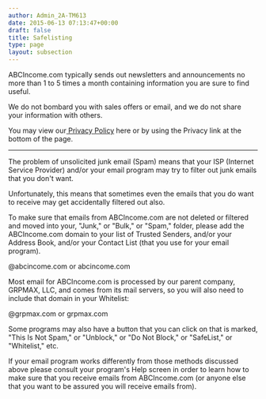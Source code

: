 ```yaml
---
author: Admin_2A-TM613
date: 2015-06-13 07:13:47+00:00
draft: false
title: Safelisting
type: page
layout: subsection
---
```


ABCIncome.com typically sends out newsletters and announcements no more than 1 to 5 times a month containing information you are sure to find useful.

We do not bombard you with sales offers or email, and we do not share your information with others.

You may view our[ Privacy Policy](http://grpmax.com/privacy-policy/) here or by using the Privacy link at the bottom of the page.



* * *



The problem of unsolicited junk email (Spam) means that your ISP (Internet Service Provider) and/or your email program may try to filter out junk emails that you don't want.

Unfortunately, this means that sometimes even the emails that you do want to receive may get accidentally filtered out also.

To make sure that emails from ABCIncome.com are not deleted or filtered and moved into your, "Junk," or "Bulk," or "Spam," folder, please add the ABCIncome.com domain to your list of Trusted Senders, and/or your Address Book, and/or your Contact List (that you use for your email program).

@abcincome.com or abcincome.com

Most email for ABCIncome.com is processed by our parent company, GRPMAX, LLC, and comes from its mail servers, so you will also need to include that domain in your Whitelist:

@grpmax.com or grpmax.com

Some programs may also have a button that you can click on that is marked, "This Is Not Spam," or "Unblock," or "Do Not Block," or "SafeList," or "Whitelist," etc.

If your email program works differently from those methods discussed above please consult your program's Help screen in order to learn how to make sure that you receive emails from ABCIncome.com (or anyone else that you want to be assured you will receive emails from).
